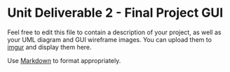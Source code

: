 # Unit Deliverable 2 - Final Project GUI
Feel free to edit this file to contain a description of your project, as well as your UML diagram and GUI wireframe images. You can upload them to [imgur](https://imgur.com/upload) and display them here.

Use [Markdown](https://gist.github.com/cuonggt/9b7d08a597b167299f0d) to format appropriately.